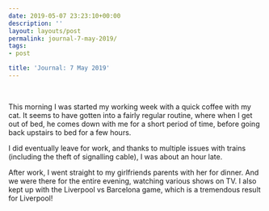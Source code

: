 ```yaml
---
date: 2019-05-07 23:23:10+00:00
description: ''
layout: layouts/post
permalink: journal-7-may-2019/
tags:
- post

title: 'Journal: 7 May 2019'
---
```


<p>&nbsp;</p>
<p>This morning I was started my working week with a quick coffee with my cat. It seems to have gotten into a fairly regular routine, where when I get out of bed, he comes down with me for a short period of time, before going back upstairs to bed for a few hours.</p>
<p>I did eventually leave for work, and thanks to multiple issues with trains (including the theft of signalling cable), I was about an hour late.</p>
<p>After work, I went straight to my girlfriends parents with her for dinner. And we were there for the entire evening, watching various shows on TV. I also kept up with the Liverpool vs Barcelona game, which is a tremendous result for Liverpool!</p>
